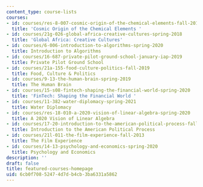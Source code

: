 ```yaml
---
content_type: course-lists
courses:
- id: courses/res-8-007-cosmic-origin-of-the-chemical-elements-fall-2019
  title: 'Cosmic Origin of the Chemical Elements '
- id: courses/21g-026-global-africa-creative-cultures-spring-2018
  title: 'Global Africa: Creative Cultures'
- id: courses/6-006-introduction-to-algorithms-spring-2020
  title: Introduction to Algorithms
- id: courses/16-687-private-pilot-ground-school-january-iap-2019
  title: Private Pilot Ground School
- id: courses/21a-155-food-culture-politics-fall-2019
  title: Food, Culture & Politics
- id: courses/9-13-the-human-brain-spring-2019
  title: The Human Brain
- id: courses/15-s08-fintech-shaping-the-financial-world-spring-2020
  title: 'FinTech: Shaping the Financial World '
- id: courses/11-382-water-diplomacy-spring-2021
  title: Water Diplomacy
- id: courses/res-18-010-a-2020-vision-of-linear-algebra-spring-2020
  title: A 2020 Vision of Linear Algebra
- id: courses/17-20-introduction-to-the-american-political-process-fall-2020
  title: Introduction to the American Political Process
- id: courses/21l-011-the-film-experience-fall-2013
  title: The Film Experience
- id: courses/14-13-psychology-and-economics-spring-2020
  title: Psychology and Economics
description: ''
draft: false
title: featured-courses-homepage
uid: 6cb0f708-5247-4d7d-b4cb-3ba6331a5862
---
```


